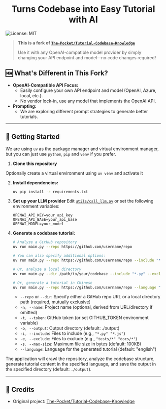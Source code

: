 <h1 align="center">Turns Codebase into Easy Tutorial with AI</h1>

![License: MIT](https://img.shields.io/badge/License-MIT-yellow.svg)

> **This is a fork of [`The-Pocket/Tutorial-Codebase-Knowledge`](https://github.com/The-Pocket/Tutorial-Codebase-Knowledge)**
>
> Use it with any OpenAI-compatible model provider by simply changing your API endpoint and model—no code changes required!

## 🆕 What's Different in This Fork?

- **OpenAI-Compatible API Focus:**
  - Easily configure your own API endpoint and model (OpenAI, Azure, local, etc.).
  - No vendor lock-in, use any model that implements the OpenAI API.
- **Prompting:**
  - We are exploring different prompt strategies to generate better tutorials.

---

## 🚀 Getting Started
We are using `uv` as the package manager and virtual environment manager, but you can just use `python`, `pip` and `venv` if you prefer.

1. **Clone this repository**

Optionally create a virtual environment using `uv venv` and activate it

2. **Install dependencies:**
   ```bash
   uv pip install -r requirements.txt
   ```

3. **Set up your LLM provider**
   Edit [`utils/call_llm.py`](./utils/call_llm.py) or set the following environment variables:
     ```
     OPENAI_API_KEY=your_api_key
     OPENAI_API_BASE=your_api_base
     OPENAI_MODEL=your_model
     ```

4. **Generate a codebase tutorial:**
   ```bash
   # Analyze a GitHub repository
   uv run main.py --repo https://github.com/username/repo

   # You can also specify additional options:
   uv run main.py --repo https://github.com/username/repo --include "*.py" "*.js" --exclude "tests/*" --max-size 50000

   # Or, analyze a local directory
   uv run main.py --dir /path/to/your/codebase --include "*.py" --exclude "*test*"

   # Or, generate a tutorial in Chinese
   uv run main.py --repo https://github.com/username/repo --language "Chinese"
   ```

   - `--repo` or `--dir`: Specify either a GitHub repo URL or a local directory path (required, mutually exclusive)
   - `-n, --name`: Project name (optional, derived from URL/directory if omitted)
   - `-t, --token`: GitHub token (or set GITHUB_TOKEN environment variable)
   - `-o, --output`: Output directory (default: ./output)
   - `-i, --include`: Files to include (e.g., `"*.py" "*.js"`)
   - `-e, --exclude`: Files to exclude (e.g., `"tests/*" "docs/*"`)
   - `-s, --max-size`: Maximum file size in bytes (default: 100KB)
   - `--language`: Language for the generated tutorial (default: "english")

The application will crawl the repository, analyze the codebase structure, generate tutorial content in the specified language, and save the output in the specified directory (default: `./output`).

---

## 🙏 Credits

- Original project: [The-Pocket/Tutorial-Codebase-Knowledge](https://github.com/The-Pocket/Tutorial-Codebase-Knowledge)
